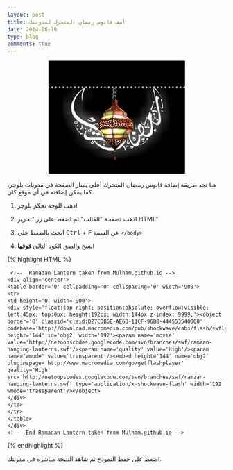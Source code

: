 ```yaml
---
layout: post
title: أضف فانوس رمضان المتحرك لمدونتك
date: 2014-06-18
type: blog
comments: true
---
```



<center><img src="/assets/beautiful-islamic-ramadan-widget-for-blogger.png" title="أضف فانوس رمضان المتحرك لمدونتك" alt="أضف فانوس رمضان المتحرك لمدونتك"></center>

هنا تجد طريقة إضافة فانوس رمضان المتحرك أعلى يسار الصفحة في مدونات بلوجر، كما يمكن إضافته في أي موقع كان.


1. اذهب للوحة تحكم بلوجر

2. اذهب لصفحة "القالب" ثم اضغط على زر "تحرير HTML"

3. ابحث بالضغط على <kbd>Ctrl</kbd> + <kbd>F</kbd> عن السمة `</body>`
    
4. انسخ والصق الكود التالي **فوقها**

{% highlight HTML %}

     <!--  Ramadan Lantern taken from Mulham.github.io -->
    <div align='center'>
    <table border='0' cellpadding='0' cellspacing='0' width='900'>
    <tr>
    <td height='0' width='900'>
    <div style='float:top right; position:absolute; overflow:visible; left:45px; top:0px; height:192px; width:144px z-index: 9999;'><object border='0' classid='clsid:D27CDB6E-AE6D-11CF-96B8-444553540000' codebase='http://download.macromedia.com/pub/shockwave/cabs/flash/swflash.cab#version=6,0,40,0' height='144' id='obj2' width='192'><param name='movie' value='http://netoopscodes.googlecode.com/svn/branches/swf/ramzan-hanging-lanterns.swf'/><param name='quality' value='High'/><param name='wmode' value='transparent'/><embed height='144' name='obj2' pluginspage='http://www.macromedia.com/go/getflashplayer' quality='High' src='http://netoopscodes.googlecode.com/svn/branches/swf/ramzan-hanging-lanterns.swf' type='application/x-shockwave-flash' width='192' wmode='transparent'/></object>
    </div>
    </td>
    </tr>
    </table>
    </div>
    <!--  End Ramadan Lantern taken from Mulham.github.io -->

{% endhighlight %}

 اضغط على حفظ النموذج ثم شاهد النتيجة مباشرة في مدونتك.
